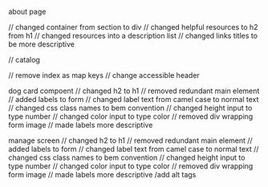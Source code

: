 about page

// changed container from section to div
// changed helpful resources to h2 from h1
// changed resources into a description list
// changed links titles to be more descriptive

// catalog

// remove index as map keys
// change accessible header

dog card compoent
// changed h2 to h1
// removed redundant main element
// added labels to form
// changed label text from camel case to normal text
// changed css class names to bem convention
// changed height input to type number
// changed color input to type color
// removed div wrapping form image
// made labels more descriptive

manage screen
// changed h2 to h1
// removed redundant main element
// added labels to form
// changed label text from camel case to normal text
// changed css class names to bem convention
// changed height input to type number
// changed color input to type color
// removed div wrapping form image
// made labels more descriptive
/add alt tags
